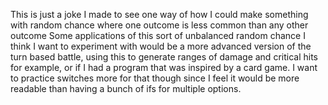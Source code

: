 This is just a joke I made to see one way of how I could make something with random chance where one outcome is less common than any other outcome
Some applications of this sort of unbalanced random chance I think I want to experiment with would be a more advanced version of the turn based battle, using this to generate ranges of damage and critical hits for example, or if I had a program that was inspired by a card game. 
I want to practice switches more for that though since I feel it would be more readable than having a bunch of ifs for multiple options.
